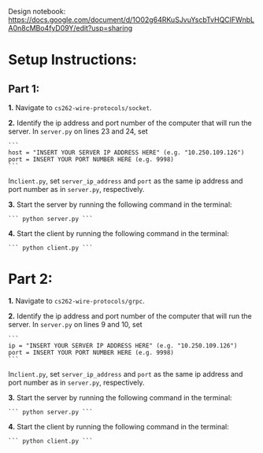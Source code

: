 Design notebook: https://docs.google.com/document/d/1O02g64RKuSJvuYscbTvHQCIFWnbLA0n8cMBo4fyD09Y/edit?usp=sharing

# Setup Instructions:

## Part 1:

**1.** Navigate to `cs262-wire-protocols/socket`.

**2.** Identify the ip address and port number of the computer that will run the server. In `server.py` on lines 23 and 24, set

	``` 
	host = "INSERT YOUR SERVER IP ADDRESS HERE" (e.g. "10.250.109.126")
	port = INSERT YOUR PORT NUMBER HERE (e.g. 9998)
	``` 

In`client.py`, set `server_ip_address` and `port` as the same ip address and port number as in `server.py`, respectively. 


**3.** Start the server by running the following command in the terminal:

	``` python server.py ```

**4.** Start the client by running the following command in the terminal:

	``` python client.py ```


# Part 2:

**1.** Navigate to `cs262-wire-protocols/grpc`.

**2.** Identify the ip address and port number of the computer that will run the server. In `server.py` on lines 9 and 10, set

	``` 
	ip = "INSERT YOUR SERVER IP ADDRESS HERE" (e.g. "10.250.109.126")
	port = INSERT YOUR PORT NUMBER HERE (e.g. 9998)
	``` 

In`client.py`, set `server_ip_address` and `port` as the same ip address and port number as in `server.py`, respectively. 


**3.** Start the server by running the following command in the terminal:

	``` python server.py ```

**4.** Start the client by running the following command in the terminal:

	``` python client.py ```